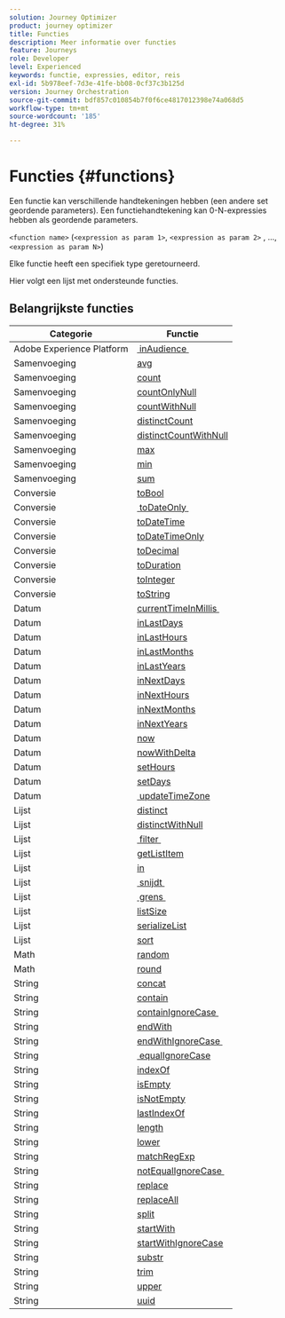 ```yaml
---
solution: Journey Optimizer
product: journey optimizer
title: Functies
description: Meer informatie over functies
feature: Journeys
role: Developer
level: Experienced
keywords: functie, expressies, editor, reis
exl-id: 5b978eef-7d3e-41fe-bb08-0cf37c3b125d
version: Journey Orchestration
source-git-commit: bdf857c010854b7f0f6ce4817012398e74a068d5
workflow-type: tm+mt
source-wordcount: '185'
ht-degree: 31%

---
```


# Functies {#functions}

Een functie kan verschillende handtekeningen hebben (een andere set geordende parameters). Een functiehandtekening kan 0-N-expressies hebben als geordende parameters.

`<function name>` (`<expression as param 1>`, `<expression as param 2>` , ...,`<expression as param N>`)

Elke functie heeft een specifiek type geretourneerd.

Hier volgt een lijst met ondersteunde functies.

## Belangrijkste functies

| Categorie | Functie |
|-------------|-----------------------|
| Adobe Experience Platform | [&#x200B; inAudience &#x200B;](../functions/functioninaudience.md) |
| Samenvoeging | [avg](../functions/functionavg.md) |
| Samenvoeging | [count](../functions/functioncount.md) |
| Samenvoeging | [countOnlyNull](../functions/functioncountonlynull.md) |
| Samenvoeging | [countWithNull](../functions/functioncountwithnull.md) |
| Samenvoeging | [distinctCount](../functions/functiondistinctcount.md) |
| Samenvoeging | [distinctCountWithNull](../functions/functiondistinctcountwithnull.md) |
| Samenvoeging | [max](../functions/functionmax.md) |
| Samenvoeging | [min](../functions/functionmin.md) |
| Samenvoeging | [sum](../functions/functionsum.md) |
| Conversie | [toBool](../functions/functiontobool.md) |
| Conversie | [&#x200B; toDateOnly &#x200B;](../functions/functiontodateonly.md) |
| Conversie | [toDateTime](../functions/functiontodatetime.md) |
| Conversie | [toDateTimeOnly](../functions/functiontodatetimeonly.md) |
| Conversie | [toDecimal](../functions/functiontodecimal.md) |
| Conversie | [toDuration](../functions/functiontoduration.md) |
| Conversie | [toInteger](../functions/functiontointeger.md) |
| Conversie | [toString](../functions/functiontostring.md) |
| Datum | [&#x200B; currentTimeInMillis &#x200B;](../functions/functioncurrenttimeinmillis.md) |
| Datum | [inLastDays](../functions/functioninlastdays.md) |
| Datum | [inLastHours](../functions/functioninlasthours.md) |
| Datum | [inLastMonths](../functions/functioninlastmonths.md) |
| Datum | [inLastYears](../functions/functioninlastyears.md) |
| Datum | [inNextDays](../functions/functioninnextdays.md) |
| Datum | [inNextHours](../functions/functioninnexthours.md) |
| Datum | [inNextMonths](../functions/functioninnextmonths.md) |
| Datum | [inNextYears](../functions/functioninnextyears.md) |
| Datum | [now](../functions/functionnow.md) |
| Datum | [nowWithDelta](../functions/functionnowwithdelta.md) |
| Datum | [setHours](../functions/functionsethours.md) |
| Datum | [setDays](../functions/functionsetdays.md) |
| Datum | [&#x200B; updateTimeZone &#x200B;](../functions/functionupdatetimezone.md) |
| Lijst | [distinct](../functions/functiondistinct.md) |
| Lijst | [distinctWithNull](../functions/functiondistinctwithnull.md) |
| Lijst | [&#x200B; filter &#x200B;](../functions/functionfilter.md) |
| Lijst | [getListItem](../functions/functiongetlistitem.md) |
| Lijst | [in](../functions/functionin.md) |
| Lijst | [&#x200B; snijdt &#x200B;](../functions/functionintersect.md) |
| Lijst | [&#x200B; grens &#x200B;](../functions/functionlimit.md) |
| Lijst | [listSize](../functions/functionlistsize.md) |
| Lijst | [serializeList](../functions/functionserializelist.md) |
| Lijst | [sort](../functions/functionsort.md) |
| Math | [random](../functions/functionrandom.md) |
| Math | [round](../functions/functionround.md) |
| String | [concat](../functions/functionconcat.md) |
| String | [contain](../functions/functioncontain.md) |
| String | [&#x200B; containIgnoreCase &#x200B;](../functions/functioncontainwithignorecase.md) |
| String | [endWith](../functions/functionendwith.md) |
| String | [&#x200B; endWithIgnoreCase &#x200B;](../functions/functionendwithignorecase.md) |
| String | [&#x200B; equalIgnoreCase &#x200B;](../functions/functionequalignorecase.md) |
| String | [indexOf](../functions/functionindexof.md) |
| String | [isEmpty](../functions/functionisempty.md) |
| String | [isNotEmpty](../functions/functionisnotempty.md) |
| String | [lastIndexOf](../functions/functionlastindexof.md) |
| String | [length](../functions/functionlength.md) |
| String | [lower](../functions/functionlower.md) |
| String | [matchRegExp](../functions/functionmatchregexp.md) |
| String | [&#x200B; notEqualIgnoreCase &#x200B;](../functions/functionnotequalignorecase.md) |
| String | [replace](../functions/functionreplace.md) |
| String | [replaceAll](../functions/functionreplaceall.md) |
| String | [split](../functions/functionsplit.md) |
| String | [startWith](../functions/functionstartwith.md) |
| String | [startWithIgnoreCase](../functions/functionstartwithignorecase.md) |
| String | [substr](../functions/functionsubstr.md) |
| String | [trim](../functions/functiontrim.md) |
| String | [upper](../functions/functionupper.md) |
| String | [uuid](../functions/functionuuid.md) |
